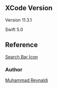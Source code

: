 ## XCode Version
Version 11.3.1

Swift 5.0

## Reference
[Search Bar Icon](https://www.flaticon.com/free-icon/loupe_709592?term=search&page=1&position=39)

### Author
[Muhammad Reynaldi](https://www.github.com/Clszz)
